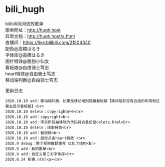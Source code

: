 # bili_hugh
bilibili风间流苏歌单<br>
歌单网址：http://hugh.host<br>
异常文档：http://hugh.host/a.html<br>
直播间：https://live.bilibili.com/21504340<br>
配色@高橋はるき<br>
字体库@高橋はるき<br>
图片特效@甜甜小仙女<br>
看板娘@自由骑士笃志<br>
heart特效@自由骑士笃志<br>
移动端判断@自由骑士笃志<br>

更新日志<br>
```
2020.10.10 add：移动端判断，如果是移动端则隐藏看板娘【移动端并没有合适的布局和位置去显示看板娘】<br>
2020.10.10 delete：copyright@→©<br>
2020.10.10 add：copyright<br>
2020.10.10 add：项目所有被移除的代码将会备份至delete.html<br>
2020.10.10 delete：线条特效<br>
2020.10.10 add：看板娘<br>
2020.10.10 add：鼠标点击heart特效 <br>
2020.9 debug：整个框架推翻重写 优化了结构<br>
2020.9 add：新的歌单<br>
2020.9 add：自定义第三方字体库<br>
2020.8.14 新建.html<p><br>
